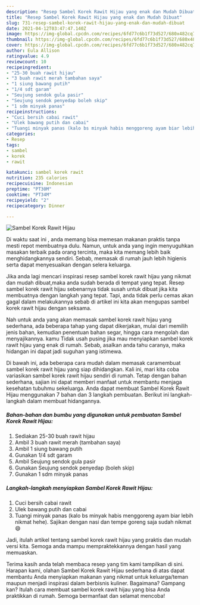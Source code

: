 ```yaml
---
description: "Resep Sambel Korek Rawit Hijau yang enak dan Mudah Dibuat"
title: "Resep Sambel Korek Rawit Hijau yang enak dan Mudah Dibuat"
slug: 731-resep-sambel-korek-rawit-hijau-yang-enak-dan-mudah-dibuat
date: 2021-04-12T03:47:47.140Z
image: https://img-global.cpcdn.com/recipes/6fd77c6b1f73d527/680x482cq70/sambel-korek-rawit-hijau-foto-resep-utama.jpg
thumbnail: https://img-global.cpcdn.com/recipes/6fd77c6b1f73d527/680x482cq70/sambel-korek-rawit-hijau-foto-resep-utama.jpg
cover: https://img-global.cpcdn.com/recipes/6fd77c6b1f73d527/680x482cq70/sambel-korek-rawit-hijau-foto-resep-utama.jpg
author: Eula Allison
ratingvalue: 4.9
reviewcount: 10
recipeingredient:
- "25-30 buah rawit hijau"
- "3 buah rawit merah tambahan saya"
- "1 siung bawang putih"
- "1/4 sdt garam"
- "Seujung sendok gula pasir"
- "Seujung sendok penyedap boleh skip"
- "1 sdm minyak panas"
recipeinstructions:
- "Cuci bersih cabai rawit"
- "Ulek bawang putih dan cabai"
- "Tuangi minyak panas (kalo bs minyak habis menggoreng ayam biar lebih nikmat hehe). Sajikan dengan nasi dan tempe goreng saja sudah nikmat 😄"
categories:
- Resep
tags:
- sambel
- korek
- rawit

katakunci: sambel korek rawit 
nutrition: 235 calories
recipecuisine: Indonesian
preptime: "PT30M"
cooktime: "PT34M"
recipeyield: "2"
recipecategory: Dinner

---
```



![Sambel Korek Rawit Hijau](https://img-global.cpcdn.com/recipes/6fd77c6b1f73d527/680x482cq70/sambel-korek-rawit-hijau-foto-resep-utama.jpg)

Di waktu  saat ini , anda memang bisa memesan makanan praktis tanpa mesti repot membuatnya dulu. Namun, untuk anda yang ingin menyuguhkan masakan terbaik pada orang tercinta, maka kita memang lebih baik menghidangkannya sendiri. Sebab, memasak di rumah jauh lebih higienis serta dapat menyesuaikan dengan selera keluarga.

Jika anda lagi mencari inspirasi resep sambel korek rawit hijau yang nikmat dan mudah dibuat,maka anda sudah berada di tempat yang tepat. Resep sambel korek rawit hijau  sebenarnya tidak susah untuk dibuat jika kita membuatnya dengan langkah yang tepat. Tapi, anda tidak perlu cemas akan gagal dalam melakukannya 
sebab di artikel ini kita akan mengupas sambel korek rawit hijau dengan seksama.  



Nah untuk anda yang akan memasak sambel korek rawit hijau yang sederhana, ada beberapa tahap yang dapat dikerjakan, mulai dari memilih jenis bahan, kemudian penentuan bahan segar, hingga cara mengolah dan menyajikannya. kamu Tidak usah pusing jika mau menyiapkan sambel korek rawit hijau yang enak di rumah. Sebab, asalkan anda  tahu caranya, maka hidangan ini dapat jadi suguhan yang istimewa.

Di bawah ini, ada beberapa cara mudah dalam memasak caramembuat sambel korek rawit hijau yang siap dihidangkan. Kali ini, mari kita coba variasikan sambel korek rawit hijau sendiri di rumah. Tetap dengan bahan sederhana, sajian ini dapat memberi manfaat untuk membantu menjaga kesehatan tubuhmu sekeluarga. Anda dapat membuat Sambel Korek Rawit Hijau menggunakan 7 bahan dan 3 langkah pembuatan. Berikut ini langkah-langkah dalam membuat hidangannya.

<!--inarticleads1-->

##### Bahan-bahan dan bumbu yang digunakan untuk pembuatan Sambel Korek Rawit Hijau:

1. Sediakan 25-30 buah rawit hijau
1. Ambil 3 buah rawit merah (tambahan saya)
1. Ambil 1 siung bawang putih
1. Gunakan 1/4 sdt garam
1. Ambil Seujung sendok gula pasir
1. Gunakan Seujung sendok penyedap (boleh skip)
1. Gunakan 1 sdm minyak panas




<!--inarticleads2-->

##### Langkah-langkah menyiapkan Sambel Korek Rawit Hijau:

1. Cuci bersih cabai rawit
1. Ulek bawang putih dan cabai
1. Tuangi minyak panas (kalo bs minyak habis menggoreng ayam biar lebih nikmat hehe). Sajikan dengan nasi dan tempe goreng saja sudah nikmat 😄




Jadi, itulah artikel tentang  sambel korek rawit hijau  yang praktis dan mudah versi kita. Semoga anda mampu mempraktekkannya dengan hasil yang memuaskan. 

Terima kasih anda telah membaca resep yang tim kami tampilkan di sini. Harapan kami, olahan  Sambel Korek Rawit Hijau sederhana di atas dapat membantu Anda menyiapkan makanan yang nikmat untuk keluarga/teman maupun menjadi inspirasi dalam berbisnis kuliner. Bagaimana? Gampang kan? Itulah cara membuat sambel korek rawit hijau yang bisa Anda praktikkan di rumah. Semoga bermanfaat dan selamat mencoba!


